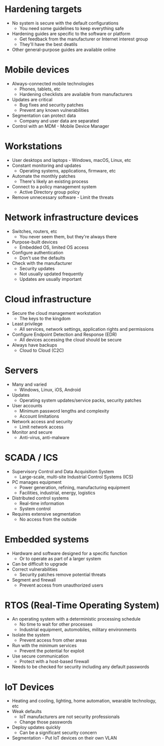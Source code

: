 # Hardening targets
- No system is secure with the default configurations
	- You need some guidelines to keep everything safe
- Hardening guides are specific to the software or platform
	- Get feedback from the manufacturer or Internet interest group
	- They'll have the best deatils
- Other general-purpose guides are available online
# Mobile devices
- Always-connected mobile technologies
	- Phones, tablets, etc
	- Hardening checklists are available from manufacturers
- Updates are critical
	- Bug fixes and security patches
	- Prevent any known vulnerabilities
- Segmentation can protect data
	- Company and user data are separated
- Control with an MDM - Mobile Device Manager
# Workstations
- User desktops and laptops - Windows, macOS, Linux, etc
- Constant monitoring and updates
	- Operating systems, applications, firmware, etc
- Automate the monthly patches
	- There's likely an existing process
- Connect to a policy management system
	- Active Directory group policy
- Remove unnecessary software - Limit the threats
# Network infrastructure devices
- Switches, routers, etc
	- You never seem them, but they're always there
- Purpose-built devices
	- Embedded OS, limited OS access
- Configure authentication
	- Don't use the defaults
- Check with the manufacturer
	- Security updates
	- Not usually updated frequently
	- Updates are usually important
# Cloud infrastructure
- Secure the cloud management workstation
	- The keys to the kingdom
- Least privilege
	- All services, network settings, application rights and permissions
- Configure Endpoint Detection and Response (EDR)
	- All devices accessing the cloud should be secure
- Always have backups
	- Cloud to Cloud (C2C)
# Servers
- Many and varied
	- Windows, Linux, iOS, Android
- Updates
	- Operating system updates/service packs, security patches
- User accounts
	- Minimum password lengths and complexity
	- Account limitations
- Network access and security
	- Limit network access
- Monitor and secure
	- Anti-virus, anti-malware
# SCADA / ICS
- Supervisory Control and Data Acquisition System
	- Large-scale, multi-site Industrial Control Systems (ICS)
- PC manages equipment
	- Power generation, refining, manufacturing equipment
	- Facilities, industrial, energy, logistics
- Distributed control systems
	- Real-time information
	- System control
- Requires extensive segmentation
	- No access from the outside
# Embedded systems
- Hardware and software designed for a specific function
	- Or to operate as part of a larger system
- Can be difficult to upgrade
- Correct vulnerabilities
	- Security patches remove potential threats
- Segment and firewall
	- Prevent access from unauthorized users
# RTOS (Real-Time Operating System)
- An operating system with a deterministic processing schedule
	- No time to wait for other processes
	- Industrial equipment, automobiles, military environments
- Isolate the system
	- Prevent access from other areas
- Run with the minimum services
	- Prevent the potential for exploit
- Use secure communication
	- Protect with a host-based firewall
- Needs to be checked for security including any default passwords
# IoT Devices
- Heating and cooling, lighting, home automation, wearable technology, etc
- Weak defaults
	- IoT manufacturers are not security professionals
	- Change those passwords
- Deploy updates quickly
	- Can be a significant security concern
- Segmentation - Put IoT devices on their own VLAN